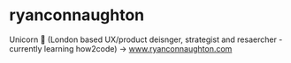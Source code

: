 # ryanconnaughton
Unicorn 🦄  (London based UX/product deisnger, strategist and resaercher - currently learning how2code)
-> www.ryanconnaughton.com
